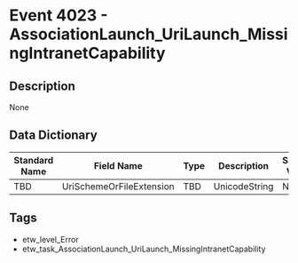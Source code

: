 # Event 4023 - AssociationLaunch_UriLaunch_MissingIntranetCapability

## Description
None

## Data Dictionary
|Standard Name|Field Name|Type|Description|Sample Value|
|---|---|---|---|---|
|TBD|UriSchemeOrFileExtension|TBD|UnicodeString|None|None|

## Tags
* etw_level_Error
* etw_task_AssociationLaunch_UriLaunch_MissingIntranetCapability